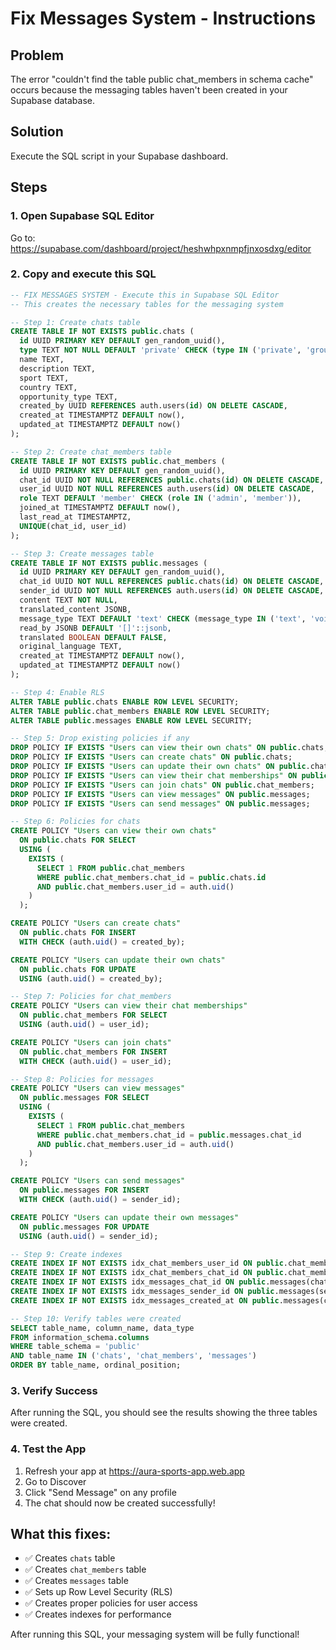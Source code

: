 # Fix Messages System - Instructions

## Problem
The error "couldn't find the table public chat_members in schema cache" occurs because the messaging tables haven't been created in your Supabase database.

## Solution
Execute the SQL script in your Supabase dashboard.

## Steps

### 1. Open Supabase SQL Editor
Go to: https://supabase.com/dashboard/project/heshwhpxnmpfjnxosdxg/editor

### 2. Copy and execute this SQL

```sql
-- FIX MESSAGES SYSTEM - Execute this in Supabase SQL Editor
-- This creates the necessary tables for the messaging system

-- Step 1: Create chats table
CREATE TABLE IF NOT EXISTS public.chats (
  id UUID PRIMARY KEY DEFAULT gen_random_uuid(),
  type TEXT NOT NULL DEFAULT 'private' CHECK (type IN ('private', 'group')),
  name TEXT,
  description TEXT,
  sport TEXT,
  country TEXT,
  opportunity_type TEXT,
  created_by UUID REFERENCES auth.users(id) ON DELETE CASCADE,
  created_at TIMESTAMPTZ DEFAULT now(),
  updated_at TIMESTAMPTZ DEFAULT now()
);

-- Step 2: Create chat_members table
CREATE TABLE IF NOT EXISTS public.chat_members (
  id UUID PRIMARY KEY DEFAULT gen_random_uuid(),
  chat_id UUID NOT NULL REFERENCES public.chats(id) ON DELETE CASCADE,
  user_id UUID NOT NULL REFERENCES auth.users(id) ON DELETE CASCADE,
  role TEXT DEFAULT 'member' CHECK (role IN ('admin', 'member')),
  joined_at TIMESTAMPTZ DEFAULT now(),
  last_read_at TIMESTAMPTZ,
  UNIQUE(chat_id, user_id)
);

-- Step 3: Create messages table
CREATE TABLE IF NOT EXISTS public.messages (
  id UUID PRIMARY KEY DEFAULT gen_random_uuid(),
  chat_id UUID NOT NULL REFERENCES public.chats(id) ON DELETE CASCADE,
  sender_id UUID NOT NULL REFERENCES auth.users(id) ON DELETE CASCADE,
  content TEXT NOT NULL,
  translated_content JSONB,
  message_type TEXT DEFAULT 'text' CHECK (message_type IN ('text', 'voice', 'video', 'image', 'file', 'system')),
  read_by JSONB DEFAULT '[]'::jsonb,
  translated BOOLEAN DEFAULT FALSE,
  original_language TEXT,
  created_at TIMESTAMPTZ DEFAULT now(),
  updated_at TIMESTAMPTZ DEFAULT now()
);

-- Step 4: Enable RLS
ALTER TABLE public.chats ENABLE ROW LEVEL SECURITY;
ALTER TABLE public.chat_members ENABLE ROW LEVEL SECURITY;
ALTER TABLE public.messages ENABLE ROW LEVEL SECURITY;

-- Step 5: Drop existing policies if any
DROP POLICY IF EXISTS "Users can view their own chats" ON public.chats;
DROP POLICY IF EXISTS "Users can create chats" ON public.chats;
DROP POLICY IF EXISTS "Users can update their own chats" ON public.chats;
DROP POLICY IF EXISTS "Users can view their chat memberships" ON public.chat_members;
DROP POLICY IF EXISTS "Users can join chats" ON public.chat_members;
DROP POLICY IF EXISTS "Users can view messages" ON public.messages;
DROP POLICY IF EXISTS "Users can send messages" ON public.messages;

-- Step 6: Policies for chats
CREATE POLICY "Users can view their own chats" 
  ON public.chats FOR SELECT 
  USING (
    EXISTS (
      SELECT 1 FROM public.chat_members 
      WHERE public.chat_members.chat_id = public.chats.id 
      AND public.chat_members.user_id = auth.uid()
    )
  );

CREATE POLICY "Users can create chats" 
  ON public.chats FOR INSERT 
  WITH CHECK (auth.uid() = created_by);

CREATE POLICY "Users can update their own chats" 
  ON public.chats FOR UPDATE 
  USING (auth.uid() = created_by);

-- Step 7: Policies for chat_members
CREATE POLICY "Users can view their chat memberships" 
  ON public.chat_members FOR SELECT 
  USING (auth.uid() = user_id);

CREATE POLICY "Users can join chats" 
  ON public.chat_members FOR INSERT 
  WITH CHECK (auth.uid() = user_id);

-- Step 8: Policies for messages
CREATE POLICY "Users can view messages" 
  ON public.messages FOR SELECT 
  USING (
    EXISTS (
      SELECT 1 FROM public.chat_members 
      WHERE public.chat_members.chat_id = public.messages.chat_id 
      AND public.chat_members.user_id = auth.uid()
    )
  );

CREATE POLICY "Users can send messages" 
  ON public.messages FOR INSERT 
  WITH CHECK (auth.uid() = sender_id);

CREATE POLICY "Users can update their own messages" 
  ON public.messages FOR UPDATE 
  USING (auth.uid() = sender_id);

-- Step 9: Create indexes
CREATE INDEX IF NOT EXISTS idx_chat_members_user_id ON public.chat_members(user_id);
CREATE INDEX IF NOT EXISTS idx_chat_members_chat_id ON public.chat_members(chat_id);
CREATE INDEX IF NOT EXISTS idx_messages_chat_id ON public.messages(chat_id);
CREATE INDEX IF NOT EXISTS idx_messages_sender_id ON public.messages(sender_id);
CREATE INDEX IF NOT EXISTS idx_messages_created_at ON public.messages(created_at DESC);

-- Step 10: Verify tables were created
SELECT table_name, column_name, data_type 
FROM information_schema.columns 
WHERE table_schema = 'public' 
AND table_name IN ('chats', 'chat_members', 'messages')
ORDER BY table_name, ordinal_position;
```

### 3. Verify Success
After running the SQL, you should see the results showing the three tables were created.

### 4. Test the App
1. Refresh your app at https://aura-sports-app.web.app
2. Go to Discover
3. Click "Send Message" on any profile
4. The chat should now be created successfully!

## What this fixes:
- ✅ Creates `chats` table
- ✅ Creates `chat_members` table
- ✅ Creates `messages` table
- ✅ Sets up Row Level Security (RLS)
- ✅ Creates proper policies for user access
- ✅ Creates indexes for performance

After running this SQL, your messaging system will be fully functional!


